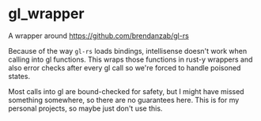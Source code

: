 # gl_wrapper
A wrapper around https://github.com/brendanzab/gl-rs

Because of the way `gl-rs` loads bindings, intellisense doesn't work when calling into gl functions. This wraps those functions in rust-y wrappers and also error checks after every gl call so we're forced to handle poisoned states.

Most calls into gl are bound-checked for safety, but I might have missed something somewhere, so there are no guarantees here. This is for my personal projects, so maybe just don't use this.